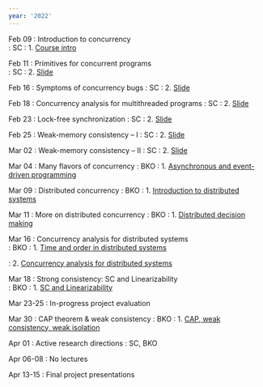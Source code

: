 ```yaml
---
year: '2022'
---
```


Feb 09
: Introduction to concurrency  
	:  SC
: 1. [Course intro](../slides/lecture-1.pdf)

Feb 11
: Primitives for concurrent programs  
	:  SC
: 2. [Slide](../slides/lecture-2.pdf)	

Feb 16
: Symptoms of concurrency bugs 
	: SC
: 2. [Slide](../slides/lecture-3.pdf)
 
Feb 18 
: Concurrency analysis for multithreaded programs 
	: SC
: 2. [Slide](../slides/lecture-4.pdf)

Feb 23 
: Lock-free synchronization 
	: SC
: 2. [Slide](../slides/lecture-5.pdf)

Feb 25
: Weak-memory consistency – I 
	: SC 
: 2. [Slide](../slides/lecture-6.pdf)

Mar 02
: Weak-memory consistency – II 
	: SC
: 2. [Slide](../slides/lecture-7.pdf)

Mar 04
: Many flavors of concurrency 
	: BKO
: 1. [Asynchronous and event-driven programming](../slides/lecture-8.pdf)	

Mar 09 
: Distributed concurrency 
	: BKO
: 1. [Introduction to distributed systems](../slides/lecture-9.pdf)	

Mar 11
: More on distributed concurrency 
	: BKO
: 1. [Distributed decision making](../slides/lecture-10.pdf)	

Mar 16
: Concurrency analysis for distributed systems  
	: BKO
: 1. [Time and order in distributed systems](../slides/lecture-11-1.pdf)

: 2. [Concurrency analysis for distributed systems](../slides/lecture-11-2.pdf)	

Mar 18
: Strong consistency: SC and Linearizability   
	: BKO
: 1. [SC and Linearizability](../slides/lecture-12.pdf)
	

Mar 23-25
: In-progress project evaluation

Mar 30
: CAP theorem & weak consistency
	: BKO
: 1. [CAP, weak consistency, weak isolation](../slides/lecture-13.pdf)	

Apr 01
: Active research directions
	: SC, BKO
	
Apr 06-08
: No lectures

Apr 13-15
: Final project presentations